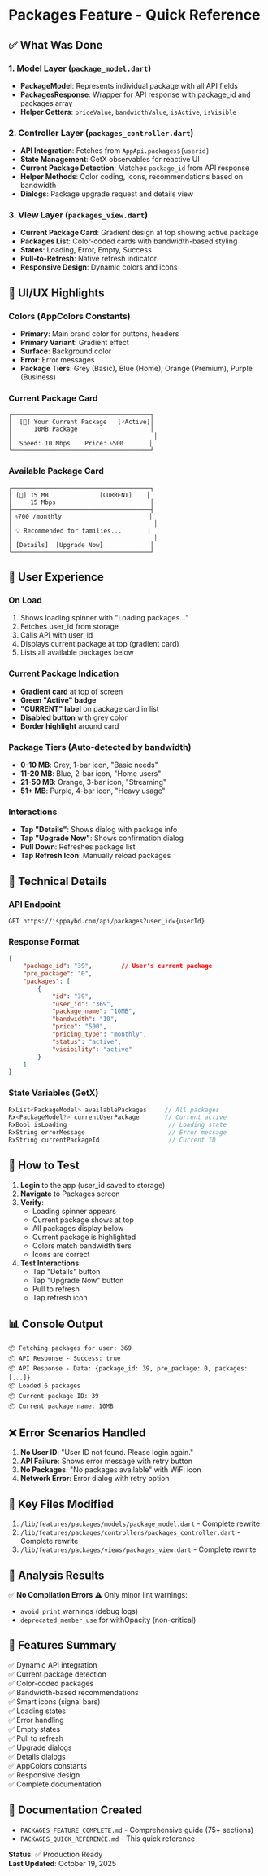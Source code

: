 # Packages Feature - Quick Reference

## ✅ What Was Done

### 1. Model Layer (`package_model.dart`)
- **PackageModel**: Represents individual package with all API fields
- **PackagesResponse**: Wrapper for API response with package_id and packages array
- **Helper Getters**: `priceValue`, `bandwidthValue`, `isActive`, `isVisible`

### 2. Controller Layer (`packages_controller.dart`)
- **API Integration**: Fetches from `AppApi.packages${userid}`
- **State Management**: GetX observables for reactive UI
- **Current Package Detection**: Matches `package_id` from API response
- **Helper Methods**: Color coding, icons, recommendations based on bandwidth
- **Dialogs**: Package upgrade request and details view

### 3. View Layer (`packages_view.dart`)
- **Current Package Card**: Gradient design at top showing active package
- **Packages List**: Color-coded cards with bandwidth-based styling
- **States**: Loading, Error, Empty, Success
- **Pull-to-Refresh**: Native refresh indicator
- **Responsive Design**: Dynamic colors and icons

## 🎨 UI/UX Highlights

### Colors (AppColors Constants)
- **Primary**: Main brand color for buttons, headers
- **Primary Variant**: Gradient effect
- **Surface**: Background color
- **Error**: Error messages
- **Package Tiers**: Grey (Basic), Blue (Home), Orange (Premium), Purple (Business)

### Current Package Card
```
┌──────────────────────────────────────┐
│  [📶] Your Current Package   [✓Active]│
│      10MB Package                    │
│                                       │
│  Speed: 10 Mbps    Price: ৳500       │
└──────────────────────────────────────┘
```

### Available Package Card
```
┌──────────────────────────────────────┐
│ [📶] 15 MB              [CURRENT]    │
│     15 Mbps                          │
├──────────────────────────────────────┤
│ ৳700 /monthly                        │
│                                       │
│ 💡 Recommended for families...       │
│                                       │
│ [Details]  [Upgrade Now]             │
└──────────────────────────────────────┘
```

## 📱 User Experience

### On Load
1. Shows loading spinner with "Loading packages..."
2. Fetches user_id from storage
3. Calls API with user_id
4. Displays current package at top (gradient card)
5. Lists all available packages below

### Current Package Indication
- **Gradient card** at top of screen
- **Green "Active" badge**
- **"CURRENT" label** on package card in list
- **Disabled button** with grey color
- **Border highlight** around card

### Package Tiers (Auto-detected by bandwidth)
- **0-10 MB**: Grey, 1-bar icon, "Basic needs"
- **11-20 MB**: Blue, 2-bar icon, "Home users"
- **21-50 MB**: Orange, 3-bar icon, "Streaming"
- **51+ MB**: Purple, 4-bar icon, "Heavy usage"

### Interactions
- **Tap "Details"**: Shows dialog with package info
- **Tap "Upgrade Now"**: Shows confirmation dialog
- **Pull Down**: Refreshes package list
- **Tap Refresh Icon**: Manually reload packages

## 🔧 Technical Details

### API Endpoint
```
GET https://isppaybd.com/api/packages?user_id={userId}
```

### Response Format
```json
{
    "package_id": "39",        // User's current package
    "pre_package": "0",
    "packages": [
        {
            "id": "39",
            "user_id": "369",
            "package_name": "10MB",
            "bandwidth": "10",
            "price": "500",
            "pricing_type": "monthly",
            "status": "active",
            "visibility": "active"
        }
    ]
}
```

### State Variables (GetX)
```dart
RxList<PackageModel> availablePackages     // All packages
Rx<PackageModel?> currentUserPackage       // Current active
RxBool isLoading                            // Loading state
RxString errorMessage                       // Error message
RxString currentPackageId                   // Current ID
```

## 🚀 How to Test

1. **Login** to the app (user_id saved to storage)
2. **Navigate** to Packages screen
3. **Verify**:
   - Loading spinner appears
   - Current package shows at top
   - All packages display below
   - Current package is highlighted
   - Colors match bandwidth tiers
   - Icons are correct
4. **Test Interactions**:
   - Tap "Details" button
   - Tap "Upgrade Now" button
   - Pull to refresh
   - Tap refresh icon

## 📊 Console Output
```
📦 Fetching packages for user: 369
📦 API Response - Success: true
📦 API Response - Data: {package_id: 39, pre_package: 0, packages: [...]}
📦 Loaded 6 packages
📦 Current package ID: 39
📦 Current package name: 10MB
```

## ❌ Error Scenarios Handled

1. **No User ID**: "User ID not found. Please login again."
2. **API Failure**: Shows error message with retry button
3. **No Packages**: "No packages available" with WiFi icon
4. **Network Error**: Error dialog with retry option

## 📝 Key Files Modified

1. `/lib/features/packages/models/package_model.dart` - Complete rewrite
2. `/lib/features/packages/controllers/packages_controller.dart` - Complete rewrite
3. `/lib/features/packages/views/packages_view.dart` - Complete rewrite

## 🎯 Analysis Results

✅ **No Compilation Errors**
⚠️  Only minor lint warnings:
- `avoid_print` warnings (debug logs)
- `deprecated_member_use` for withOpacity (non-critical)

## 🌟 Features Summary

✅ Dynamic API integration  
✅ Current package detection  
✅ Color-coded packages  
✅ Bandwidth-based recommendations  
✅ Smart icons (signal bars)  
✅ Loading states  
✅ Error handling  
✅ Empty states  
✅ Pull to refresh  
✅ Upgrade dialogs  
✅ Details dialogs  
✅ AppColors constants  
✅ Responsive design  
✅ Complete documentation  

## 📖 Documentation Created

- `PACKAGES_FEATURE_COMPLETE.md` - Comprehensive guide (75+ sections)
- `PACKAGES_QUICK_REFERENCE.md` - This quick reference

**Status**: ✅ Production Ready  
**Last Updated**: October 19, 2025
